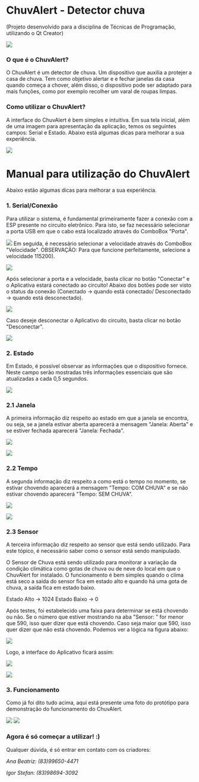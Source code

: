 # ChuvAlert - Detector chuva

(Projeto desenvolvido para a disciplina de Técnicas de Programação, utilizando o Qt Creator)

![](figuras/Chuvalert_Slide.png)

### O que é o ChuvAlert?

O ChuvAlert é um detector de chuva. Um dispositivo que auxilia a protejer a casa de chuva. Tem como objetivo alertar e e fechar janelas da casa quando começa a chover, além disso, o dispositivo pode ser adaptado para mais funções, como por exemplo recolher um varal de roupas limpas.

### Como utilizar o ChuvAlert?

A interface do ChuvAlert é bem simples e intuitiva. Em sua tela inicial, além de uma imagem para apresentação da aplicação, temos os seguintes campos: Serial e Estado. Abaixo está algumas dicas para melhorar a sua experiência.

![](figuras/1.PNG)

# Manual para utilização do ChuvAlert

Abaixo estão algumas dicas para melhorar a sua experiência.

### 1. Serial/Conexão

Para utilizar o sistema, é fundamental primeiramente fazer a conexão com a ESP presente no circuito eletrônico. Para isto, se faz necessário selecionar a porta USB em que o cabo está localizado através do ComboBox "Porta".

![](figuras/box_porta.png)
Em seguida, é necessário selecionar a velocidade através do ComboBox "Velocidade".
OBSERVAÇÃO: Para que funcione perfeitamente, selecione a velocidade 115200).

![](figuras/box_velocidade.png)

Após selecionar a porta e a velocidade, basta clicar no botão "Conectar" e o Aplicativa estará conectado ao circuito! 
Abaixo dos botões pode ser visto o status da conexão (Conectado -> quando está conectado/ Desconectado -> quando está desconectado).

![](figuras/circ_cenectado.PNG)

Caso deseje desconectar o Aplicativo do circuito, basta clicar no botão "Desconectar".

![](figuras/circ_desconectado.PNG)

### 2. Estado

Em Estado, é possível observar as informações que o dispositivo fornece. Neste campo serão mostradas três informações essenciais que são atualizadas a cada 0,5 segundos.

![](figuras/estado.PNG)

### 2.1 Janela

A primeira informação diz respeito ao estado em que a janela se encontra, ou seja, se a janela estivar aberta aparecerá a mensagem "Janela: Aberta" e se estiver fechada aparecerá "Janela: Fechada". 

![](figuras/janela_aberta.PNG)

![](figuras/janela_fechada.PNG)

### 2.2 Tempo

A segunda informação diz respeito a como está o tempo no momento, se estivar chovendo aparecerá a mensagem "Tempo: COM CHUVA" e se não estivar chovendo aparecerá "Tempo: SEM CHUVA".

![](figuras/com_chuva.PNG)

![](figuras/sem_chuva.PNG)

### 2.3 Sensor 

A terceira informação diz respeito ao sensor que está sendo utilizado. Para este tópico, é necessário saber como o sensor está sendo manipulado.

O Sensor de Chuva está sendo utilizado para monitorar a variação da condição climática como gotas de chuva ou de neve do local em que o ChuvAlert for instalado. O funcionamento é bem simples quando o clima está seco a saída do sensor fica em estado alto e quando há uma gota de chuva, a saída fica em estado baixo.

Estado Alto -> 1024
Estado Baixo -> 0

Após testes, foi estabelecido uma faixa para determinar se está chovendo ou não. Se o número que estiver mostrando na aba "Sensor: " for menor que 590, isso quer dizer que está chovendo. Caso seja maior que 590, isso quer dizer que não está chovendo. Podemos ver a lógica na figura abaixo: 

![](figuras/arduino.PNG)

Logo, a interface do Aplicativo ficará assim:

![](figuras/sensor_semchuva.PNG)

![](figuras/sensor_comchuva.PNG)

### 3. Funcionamento

Como já foi dito tudo acima, aqui está presente uma foto do protótipo para demonstração do funcionamento do ChuvAlert.

![](figuras/68349232_360320964904471_7433618426846773248_n.jpg)
![](figuras/69256731_754147418376090_1607759529095725056_n.jpg)

### Agora é só começar a utilizar! :)

Qualquer dúvida, é só entrar em contato com os criadores:


*Ana Beatriz: (83)99650-4471*

*Igor Stefan: (83)98694-3092*


